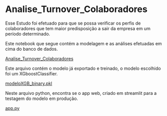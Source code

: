 # Analise_Turnover_Colaboradores

Esse Estudo foi efetuado para que se possa verificar os perfis de colaboradores que tem maior predisposição a sair da empresa em um período determinado.

Este notebook que segue contém a modelagem e as análises efetuadas em cima do banco de dados.

[Analise_Turnover_Colaboradores](/Analise_Turnover.ipynb)

Este arquivo contém o modelo já exportado e treinado, o modelo escolhido foi um XGboostClassifier.

[modeloXGB_binary.pkl](/modeloXGB_binary.pkl)

Neste arquivo python, encontra se o app web, criado em streamlit para a testagem do modelo em produção.

[app.py](/app.py)
